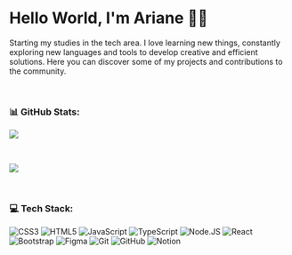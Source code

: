 <h1>Hello World, I'm Ariane 👋🏻</h1>

Starting my studies in the tech area. I love learning new things, constantly exploring new languages ​​and tools to develop creative and efficient solutions. Here you can discover some of my projects and contributions to the community.

<br>

### 📊 GitHub Stats:

![](https://github-readme-stats.vercel.app/api?username=ArianeMoura&theme=rose&hide_border=true&include_all_commits=true&count_private=true?cache_seconds=1800)

<br>

![](https://github-readme-streak-stats.herokuapp.com/?user=ArianeMoura&theme=rose&hide_border=true&cache_seconds=1800)

<br>

### 💻 Tech Stack:
![CSS3](https://img.shields.io/badge/css3-%23000000.svg?style=for-the-badge&logo=css3&logoColor=white) ![HTML5](https://img.shields.io/badge/html5-%23000000.svg?style=for-the-badge&logo=html5&logoColor=white) ![JavaScript](https://img.shields.io/badge/javascript-%23000000.svg?style=for-the-badge&logo=javascript&logoColor=white) ![TypeScript](https://img.shields.io/badge/typescript-%23000000.svg?style=for-the-badge&logo=typescript&logoColor=white) ![Node.JS](https://img.shields.io/badge/node.js-%23000000.svg?style=for-the-badge&logo=node.js&logoColor=white) ![React](https://img.shields.io/badge/react-%23000000.svg?style=for-the-badge&logo=react&logoColor=white)
![Bootstrap](https://img.shields.io/badge/bootstrap-%23000000.svg?style=for-the-badge&logo=bootstrap&logoColor=white) ![Figma](https://img.shields.io/badge/figma-%23000000.svg?style=for-the-badge&logo=figma&logoColor=white) ![Git](https://img.shields.io/badge/git-%23000000.svg?style=for-the-badge&logo=git&logoColor=white) ![GitHub](https://img.shields.io/badge/github-%23000000.svg?style=for-the-badge&logo=github&logoColor=white) ![Notion](https://img.shields.io/badge/Notion-%23000000.svg?style=for-the-badge&logo=notion&logoColor=white)

<br>
